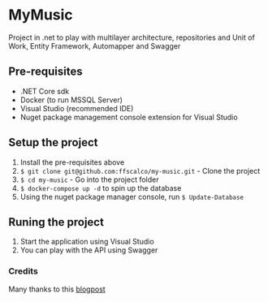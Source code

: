 ﻿# MyMusic

Project in .net to play with multilayer architecture, repositories and Unit of Work, Entity Framework, Automapper and Swagger

## Pre-requisites

- .NET Core sdk
- Docker (to run MSSQL Server)
- Visual Studio (recommended IDE)
- Nuget package management console extension for Visual Studio

##  Setup the project

1. Install the pre-requisites above
2. `$ git clone git@github.com:ffscalco/my-music.git` - Clone the project
3. `$ cd my-music` - Go into the project folder
4. `$ docker-compose up -d` to spin up the database
5. Using the nuget package manager console, run `$ Update-Database`

## Runing the project

1. Start the application using Visual Studio
2. You can play with the API using Swagger

### Credits

Many thanks to this [blogpost](https://medium.com/swlh/building-a-nice-multi-layer-net-core-3-api-c68a9ef16368)
